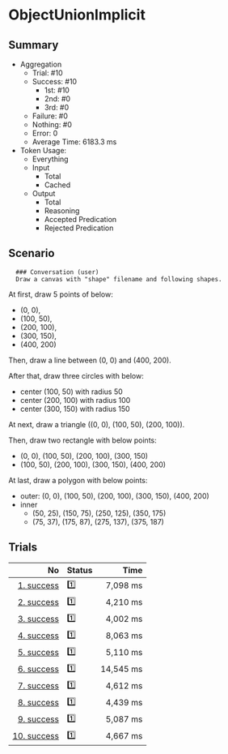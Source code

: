 # ObjectUnionImplicit
## Summary
  - Aggregation
    - Trial: #10
    - Success: #10
      - 1st: #10
      - 2nd: #0
      - 3rd: #0
    - Failure: #0
    - Nothing: #0
    - Error: 0
    - Average Time: 6183.3 ms
  - Token Usage:
    - Everything
    - Input
      - Total
      - Cached
    - Output
      - Total
      - Reasoning
      - Accepted Predication
      - Rejected Predication

## Scenario
      ### Conversation (user)
      Draw a canvas with "shape" filename and following shapes.

At first, draw 5 points of below:

  - (0, 0),
  - (100, 50),
  - (200, 100),
  - (300, 150),
  - (400, 200)

Then, draw a line between (0, 0) and (400, 200).

After that, draw three circles with below:

  - center (100, 50) with radius 50
  - center (200, 100) with radius 100
  - center (300, 150) with radius 150

At next, draw a triangle ((0, 0), (100, 50), (200, 100)).

Then, draw two rectangle with below points:

  - (0, 0), (100, 50), (200, 100), (300, 150)
  - (100, 50), (200, 100), (300, 150), (400, 200)

At last, draw a polygon with below points:

  - outer: (0, 0), (100, 50), (200, 100), (300, 150), (400, 200)
  - inner
    - (50, 25), (150, 75), (250, 125), (350, 175)
    - (75, 37), (175, 87), (275, 137), (375, 187)

## Trials
No | Status | Time
---:|:-------|------:
[1. success](./trials/1.success.json) | 1️⃣ | 7,098 ms
[2. success](./trials/2.success.json) | 1️⃣ | 4,210 ms
[3. success](./trials/3.success.json) | 1️⃣ | 4,002 ms
[4. success](./trials/4.success.json) | 1️⃣ | 8,063 ms
[5. success](./trials/5.success.json) | 1️⃣ | 5,110 ms
[6. success](./trials/6.success.json) | 1️⃣ | 14,545 ms
[7. success](./trials/7.success.json) | 1️⃣ | 4,612 ms
[8. success](./trials/8.success.json) | 1️⃣ | 4,439 ms
[9. success](./trials/9.success.json) | 1️⃣ | 5,087 ms
[10. success](./trials/10.success.json) | 1️⃣ | 4,667 ms